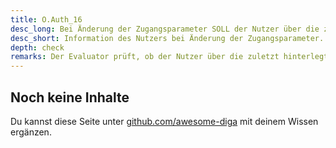 ```yaml
---
title: O.Auth_16
desc_long: Bei Änderung der Zugangsparameter SOLL der Nutzer über die zuletzt hinterlegten, gültigen Kontaktdaten über die Änderung informiert werden. Dem Nutzer SOLL über diesem Weg eine Möglichkeit geboten werden, die gemeldete Änderung zu sperren und nach entsprechender Authentifizierung neue Zugangsparameter zu setzen.
desc_short: Information des Nutzers bei Änderung der Zugangsparameter.                    
depth: check
remarks: Der Evaluator prüft, ob der Nutzer über die zuletzt hinterlegten, gültigen Kontaktdaten bei einer Änderung der Zugangsparameter informiert wird. Darüber hinaus stellt er sicher, dass der Nutzer über diesen Weg die Möglichkeit bekommt die Änderung zu sperren und neue Zugangsparameter zu setzen. Erfolgte die Änderung der Zugangsparameter durch einen Angreifer, kann der tatsächlich berechtigte Nutzer über diesen Mechanismus eventuell einen größeren Schaden verhindern, in dem die neuen Zugangsparameter gesperrt werden und somit auch der Angreifer keinen Zugang besitzt. Daher ist ein besonderes Augenmerk auf die notwendige erneute Authentifizierung des berechtigten Benutzers zu legen.
---
```


## Noch keine Inhalte

Du kannst diese Seite unter [github.com/awesome-diga](https://github.com/awesome-diga/tr-faq) mit deinem Wissen ergänzen.

